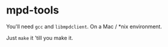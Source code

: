 # mpd-tools
You'll need `gcc` and `libmpdclient`. On a Mac / *nix environment.

Just `make` it 'till you make it.
